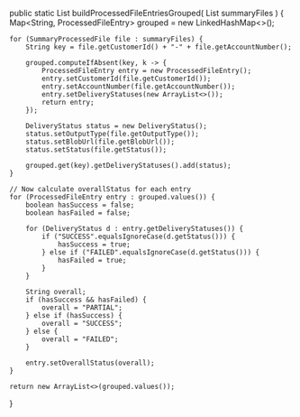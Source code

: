 public static List<ProcessedFileEntry> buildProcessedFileEntriesGrouped(
        List<SummaryProcessedFile> summaryFiles
) {
    Map<String, ProcessedFileEntry> grouped = new LinkedHashMap<>();

    for (SummaryProcessedFile file : summaryFiles) {
        String key = file.getCustomerId() + "-" + file.getAccountNumber();

        grouped.computeIfAbsent(key, k -> {
            ProcessedFileEntry entry = new ProcessedFileEntry();
            entry.setCustomerId(file.getCustomerId());
            entry.setAccountNumber(file.getAccountNumber());
            entry.setDeliveryStatuses(new ArrayList<>());
            return entry;
        });

        DeliveryStatus status = new DeliveryStatus();
        status.setOutputType(file.getOutputType());
        status.setBlobUrl(file.getBlobUrl());
        status.setStatus(file.getStatus());

        grouped.get(key).getDeliveryStatuses().add(status);
    }

    // Now calculate overallStatus for each entry
    for (ProcessedFileEntry entry : grouped.values()) {
        boolean hasSuccess = false;
        boolean hasFailed = false;

        for (DeliveryStatus d : entry.getDeliveryStatuses()) {
            if ("SUCCESS".equalsIgnoreCase(d.getStatus())) {
                hasSuccess = true;
            } else if ("FAILED".equalsIgnoreCase(d.getStatus())) {
                hasFailed = true;
            }
        }

        String overall;
        if (hasSuccess && hasFailed) {
            overall = "PARTIAL";
        } else if (hasSuccess) {
            overall = "SUCCESS";
        } else {
            overall = "FAILED";
        }

        entry.setOverallStatus(overall);
    }

    return new ArrayList<>(grouped.values());
}
